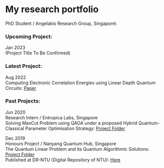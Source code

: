 #  My research portfolio

PhD Student / Angelakis Research Group, Singapore\

### Upcoming Project:

Jan 2023\
(Project Title To Be Confirmed)

### Latest Project:

Aug 2022\
Computing Electronic Correlation Energies using Linear Depth Quantum Circuits: [Paper](http://arxiv.org/abs/2207.03949)

### Past Projects:

Jun 2020\
Research Intern / Entropica Labs, Singapore\
Solving MaxCut Problem using QAOA under a proposed Hybrid Quantum-Classical Parameter Optimisation Strategy: [Project Folder](https://github.com/cheechonghian/about_me/tree/main/2_2020_06_internship_at_entropicalabs)

Dec 2019\
Honours Project / Nanyang Quantum Hub, Singapore\
The Quantum Linear Problem and its Quantum Algorithmic Solutions: [Project Folder](https://github.com/cheechonghian/about_me/tree/main/1_2020_03_final_year_project)\
Published at DR-NTU (Digital Repository of NTU): [Here](https://dr.ntu.edu.sg/handle/10356/138662)
